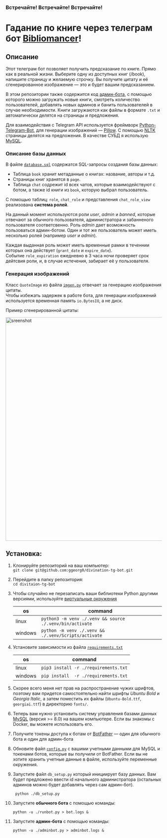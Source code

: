 ### Встречайте! Встречайте! Встречайте! 
# Гадание по книге через телеграм бот [Bibliomancer](https://t.me/bookdivbot)!

## Описание

Этот телеграм бот позволяет получить предсказание по книге. Прямо как в реальной жизни. Выберите одну из доступных книг (/book), напишите страницу и желаемую строчку. Вы получите цитату и её сгенерированное изображение — это и будет вашим предсказанием.

В этом репозитории также содержится код [админ-бота](./adminbot.py), с помощью которого можно загружать новые книги, смотреть количество пользователей, добавлять новых админов и банить пользователей в случае необходимости. Книги загружаются как файлы в формате `.txt` и автоматически делятся на страницы и предложения.

Для взаимодействия с Telegram API используется фреймворк [Python-Telegram-Bot](https://github.com/python-telegram-bot/python-telegram-bot), для генерации изображений — [Pillow](https://pillow.readthedocs.io/en/stable/). С помощью [NLTK](https://www.nltk.org/) страницы делятся на предложения. В качестве СУБД я использую [MySQL](https://www.mysql.com/).

### Описание базы данных

В файле [`database.sql`](./database.sql) содержатся SQL-запросы создания базы данных: 
- Таблица `book` хранит метаданные о книгах: название, авторы и т.д. 
- Страницы книг хранятся в `page`.
- Таблица `chat` содрежит id всех чатов, которые взаимодействуют с ботом, а также id книги из `book`, которую выбрал пользователь.

С помощью таблиц: `role`, `chat_role` и представления `chat_role_view` реализована __система ролей__.

На данный момент используются роли _user_, _admin_ и _banned_, которые отвечают за обычного пользователя, администратора и забанненого пользователя соответсвенно. Роль _admin_ дает возможность пользоваться админ-ботом. Один и тот же пользователь может иметь несколько ролей (например _user_ и _admin_).

Каждая выданная роль может иметь временные рамки в теченнии которых она действует (`grant_date` и `expire_date`).\
Событие `role_expiration` ежедневно в 3 часа ночи проверяет срок дейтсвия роли, и, в случае истечения, забирает её у пользователя.

### Генерация изображений

Класс `QuoteImage` из файла [`imgen.py`](./imgen.py) отвечает за генерацию изображения цитаты.\
Чтобы избежать задержек в работе бота, для генерации изображений используется временная память `io.BytesIO`, а не диск.

Пример сгенерированной цитаты:

<img src="https://github.com/ggeorg0/divination-tg-bot/assets/89857543/c784abdf-d554-41e6-b7b3-0a29ca0bffe3)" alt="sreenshot" width="720"/>



## Установка:

1. Клонируйте репозиторий на ваш компьютер:\
`git clone git@github.com:ggeorg0/divination-tg-bot.git`

2. Перейдите в папку репозитория:\
`cd divitaion-tg-bot`

3. Чтобы случайно не перезаписать ваши библиотеки Python другими версиями, используйте [виртуальные окружения](https://docs.python.org/3/library/venv.html)
    
    | os      | command                                                  |
    |---------|----------------------------------------------------------|
    | linux   | `python3 -m venv ./.venv && source ./.venv/bin/activate` |
    | windows | `python -m venv ./.venv && ./.venv/Scripts/activate`     |

4. Установите зависимости из файла [`requirements.txt`](./requirements.txt)
   
    | os      | command                              |
    |---------|--------------------------------------|
    | linux   | `pip3 install -r ./requirements.txt` |
    | windows | `pip install  -r ./requirements.txt` |

5. Скорее всего меня нет прав на распространение чужих шрифтов, поэтому вам придется самостоятельно найти шрифты _Ubuntu Bold_ и _Georgia Italic_, а затем поместить их файлы (`Ubuntu-Bold.ttf`, `georgiai.ttf`) в директорию `fonts/`.

6. Теперь вам нужно установить систему управления базами данных [MySQL](https://dev.mysql.com/doc/refman/8.0/en/installing.html) (версия >= 8.0) на вашем компьютере. Если вы знакомы с Docker, вы можете использовать его.

7. Получите токены доступа к ботам от [BotFather](https://t.me/botfather) — один для обычного бота и один для админ-бота

8. Обновите файл [`config.py`](./config.py) с вашими учетными данными для MySQL и токенами ботов, которые вы получили от BotFather. Если вы не хотите хранить учетные данные в файле, используйте переменные окружения. 

9. Запустите файл `db_setup.py` который инициирует базу данных. Вам будет предложено ввести id начального администратора (остальных админов можно будет добавлять через сам админ-бот).

        python ./db_setup.py

10. Запустите __обычного бота__ с помощью команды:

        python -u ./runbot.py > bot.logs &

11. Запустите __админ-бота__ с помощью команды:

        python -u ./adminbot.py > adminbot.logs &
